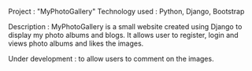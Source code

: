 Project : "MyPhotoGallery"
Technology used : Python, Django, Bootstrap

Description : MyPhotoGallery is a small website created using Django to display my photo albums and blogs.
It allows user to register, login and views photo albums and likes the images.

Under development : to allow users to comment on the images.





